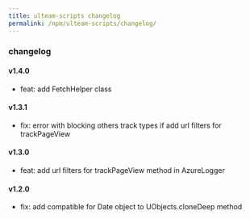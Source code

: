 ```yaml
---
title: ulteam-scripts changelog
permalink: /npm/ulteam-scripts/changelog/
---
```


### changelog

#### v1.4.0
- feat: add FetchHelper class

#### v1.3.1
- fix: error with blocking others track types if add url filters for trackPageView

#### v1.3.0
- feat: add url filters for trackPageView method in AzureLogger

#### v1.2.0
- fix: add compatible for Date object to UObjects.cloneDeep method